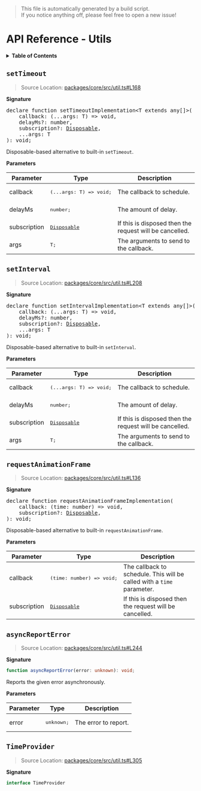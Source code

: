 > This file is automatically generated by a build script.<br>If you notice anything off, please feel free to open a new issue!

# API Reference - Utils

<details><summary><b>Table of Contents</b></summary><br>

1. [<code>setTimeout</code>](#settimeout)
2. [<code>setInterval</code>](#setinterval)
3. [<code>requestAnimationFrame</code>](#requestanimationframe)
4. [<code>asyncReportError</code>](#asyncreporterror)
5. [<code>TimeProvider</code>](#timeprovider)</details>

## <code>setTimeout</code>

> Source Location: [packages\/core\/src\/util.ts#L168](..\/..\/..\/packages\/core\/src\/util.ts#L168)

<b>Signature</b>

<pre>declare function setTimeoutImplementation&lt;T extends any[]&gt;(<br>    callback: (...args: T) =&gt; void,<br>    delayMs?: number,<br>    subscription?: <a href="basics.md#disposable-interface">Disposable</a>,<br>    ...args: T<br>): void;</pre>

Disposable-based alternative to built-in <code>setTimeout</code>.

<b>Parameters</b>

| Parameter | Type | Description |
| --- | --- | --- |
| callback | <pre lang="ts">(...args: T) =&gt; void;</pre> | The callback to schedule. |
| delayMs | <pre lang="ts">number;</pre> | The amount of delay. |
| subscription | <pre>[Disposable](basics.md#disposable-interface)</pre> | If this is disposed then the request will be cancelled. |
| args | <pre lang="ts">T;</pre> | The arguments to send to the callback. |

## <code>setInterval</code>

> Source Location: [packages\/core\/src\/util.ts#L208](..\/..\/..\/packages\/core\/src\/util.ts#L208)

<b>Signature</b>

<pre>declare function setIntervalImplementation&lt;T extends any[]&gt;(<br>    callback: (...args: T) =&gt; void,<br>    delayMs?: number,<br>    subscription?: <a href="basics.md#disposable-interface">Disposable</a>,<br>    ...args: T<br>): void;</pre>

Disposable-based alternative to built-in <code>setInterval</code>.

<b>Parameters</b>

| Parameter | Type | Description |
| --- | --- | --- |
| callback | <pre lang="ts">(...args: T) =&gt; void;</pre> | The callback to schedule. |
| delayMs | <pre lang="ts">number;</pre> | The amount of delay. |
| subscription | <pre>[Disposable](basics.md#disposable-interface)</pre> | If this is disposed then the request will be cancelled. |
| args | <pre lang="ts">T;</pre> | The arguments to send to the callback. |

## <code>requestAnimationFrame</code>

> Source Location: [packages\/core\/src\/util.ts#L136](..\/..\/..\/packages\/core\/src\/util.ts#L136)

<b>Signature</b>

<pre>declare function requestAnimationFrameImplementation(<br>    callback: (time: number) =&gt; void,<br>    subscription?: <a href="basics.md#disposable-interface">Disposable</a>,<br>): void;</pre>

Disposable-based alternative to built-in <code>requestAnimationFrame</code>.

<b>Parameters</b>

| Parameter | Type | Description |
| --- | --- | --- |
| callback | <pre lang="ts">(time: number) =&gt; void;</pre> | The callback to schedule. This will be called with a <code>time</code> parameter. |
| subscription | <pre>[Disposable](basics.md#disposable-interface)</pre> | If this is disposed then the request will be cancelled. |

## <code>asyncReportError</code>

> Source Location: [packages\/core\/src\/util.ts#L244](..\/..\/..\/packages\/core\/src\/util.ts#L244)

<b>Signature</b>

```ts
function asyncReportError(error: unknown): void;
```

Reports the given error asynchronously.

<b>Parameters</b>

| Parameter | Type | Description |
| --- | --- | --- |
| error | <pre lang="ts">unknown;</pre> | The error to report. |

## <code>TimeProvider</code>

> Source Location: [packages\/core\/src\/util.ts#L305](..\/..\/..\/packages\/core\/src\/util.ts#L305)

<b>Signature</b>

```ts
interface TimeProvider 
```
